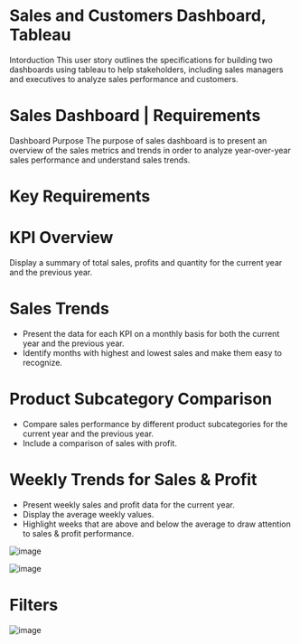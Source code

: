 # Sales and Customers Dashboard, Tableau

Intorduction
This user story outlines the specifications for building two dashboards using tableau to help stakeholders, including sales managers and executives to analyze sales performance and customers.
# Sales Dashboard | Requirements
Dashboard Purpose
The purpose of sales dashboard is to present an overview of the sales metrics and trends in order to analyze year-over-year sales performance and understand sales trends.
# Key Requirements
# KPI Overview
Display a summary of total sales, profits and quantity for the current year and the previous year.
# Sales Trends
- Present the data for each KPI on a monthly basis for both the current year and the previous year.
- Identify months with highest and lowest sales and make them easy to recognize.
# Product Subcategory Comparison
- Compare sales performance by different product subcategories for the current year and the previous year.
- Include a comparison of sales with profit.
# Weekly Trends for Sales & Profit
- Present weekly sales and profit data for the current year.
- Display the average weekly values.
- Highlight weeks that are above and below the average to draw attention to sales & profit performance.


![image](https://github.com/user-attachments/assets/13f81611-4eaa-4ca6-842b-caeb6e971457)

![image](https://github.com/user-attachments/assets/006491b1-4066-4c18-9c3d-b5f8379e4b4e)

# Filters
![image](https://github.com/user-attachments/assets/05eccae7-fa8a-4aff-82b3-ea1b145363e2)


